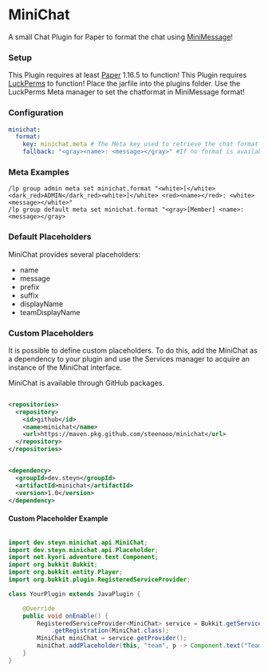 # MiniChat

A small Chat Plugin for Paper to format the chat
using [MiniMessage](https://github.com/KyoriPowered/adventure-text-minimessage)!

### Setup

This Plugin requires at least [Paper](https://papermc.io/) 1.16.5 to function!
This Plugin requires [LuckPerms](https://luckperms.net/) to function!
Place the jarfile into the plugins folder. Use the LuckPerms Meta manager to set the chatformat in
MiniMessage format!

### Configuration

```yaml
minichat:
  format:
    key: minichat.meta # The Meta key used to retrieve the chat format for the user.
    fallback: "<gray><name>: <message></gray>" #If no format is available, this format will be ued.
```

### Meta Examples

```
/lp group admin meta set minichat.format "<white>[</white><dark_red>ADMIN</dark_red><white>]</white> <red><name></red>: <white><message></white>"
/lp group default meta set minichat.format "<gray>[Member] <name>: <message></gray>
```


### Default Placeholders

MiniChat provides several placeholders:

- name
- message
- prefix
- suffix
- displayName
- teamDisplayName

### Custom Placeholders

It is possible to define custom placeholders. To do this, add the MiniChat as a dependency to your
plugin and use the Services manager to acquire an instance of the MiniChat interface.

MiniChat is available through GitHub packages.

```xml

<repositories>
  <repository>
    <id>github</id>
    <name>minichat</name>
    <url>https://maven.pkg.github.com/steenooo/minichat</url>
  </repository>
</repositories>
```

```xml

<dependency>
  <groupId>dev.steyn</groupId>
  <artifactId>minichat</artifactId>
  <version>1.0</version>
</dependency>
```

#### Custom Placeholder Example

```java

import dev.steyn.minichat.api.MiniChat;
import dev.steyn.minichat.api.Placeholder;
import net.kyori.adventure.text.Component;
import org.bukkit.Bukkit;
import org.bukkit.entity.Player;
import org.bukkit.plugin.RegisteredServiceProvider;

class YourPlugin extends JavaPlugin {

    @Override
    public void onEnable() {
        RegisteredServiceProvider<MiniChat> service = Bukkit.getServicesManager()
            .getRegistration(MiniChat.class);
        MiniChat miniChat = service.getProvider();
        miniChat.addPlaceholder(this, "team", p -> Component.text("Team1"));
    }
}
```
